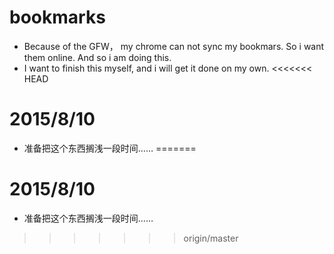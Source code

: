 # bookmarks #
- Because of the GFW， my chrome can not sync my bookmars. So i want them online. And so i am doing this.
- I want to finish this myself, and i will get it done on my own.
<<<<<<< HEAD

# 2015/8/10
- 准备把这个东西搁浅一段时间……
=======
# 2015/8/10 #
- 准备把这个东西搁浅一段时间……
>>>>>>> origin/master
